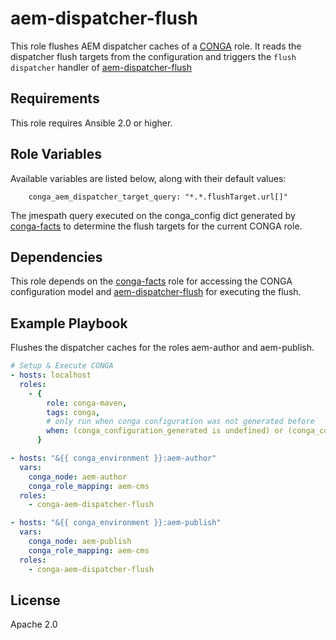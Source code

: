 # aem-dispatcher-flush

This role flushes AEM dispatcher caches of a
[CONGA](http://devops.wcm.io/conga/) role. It reads the dispatcher flush
targets from the configuration and triggers the `flush dispatcher`
handler of
[aem-dispatcher-flush](https://github.com/wcm-io-devops/ansible-aem-dispatcher-flush)


## Requirements

This role requires Ansible 2.0 or higher.

## Role Variables

Available variables are listed below, along with their default values:

        conga_aem_dispatcher_target_query: "*.*.flushTarget.url[]"

The jmespath query executed on the conga_config dict generated by
[conga-facts](https://github.com/wcm-io-devops/ansible-conga-facts) to determine
the flush targets for the current CONGA role.

## Dependencies

This role depends on the
[conga-facts](https://github.com/wcm-io-devops/ansible-conga-facts) role
for accessing the CONGA configuration model and
[aem-dispatcher-flush](https://github.com/wcm-io-devops/ansible-aem-dispatcher-flush)
for executing the flush.

## Example Playbook

Flushes the dispatcher caches for the roles aem-author and aem-publish.

```yaml
# Setup & Execute CONGA
- hosts: localhost
  roles:
    - {
        role: conga-maven,
        tags: conga,
        # only run when conga configuration was not generated before
        when: (conga_configuration_generated is undefined) or (conga_configuration_generated == "false")
      }

- hosts: "&{{ conga_environment }}:aem-author"
  vars:
    conga_node: aem-author
    conga_role_mapping: aem-cms
  roles:
    - conga-aem-dispatcher-flush

- hosts: "&{{ conga_environment }}:aem-publish"
  vars:
    conga_node: aem-publish
    conga_role_mapping: aem-cms
  roles:
    - conga-aem-dispatcher-flush
```

## License

Apache 2.0

